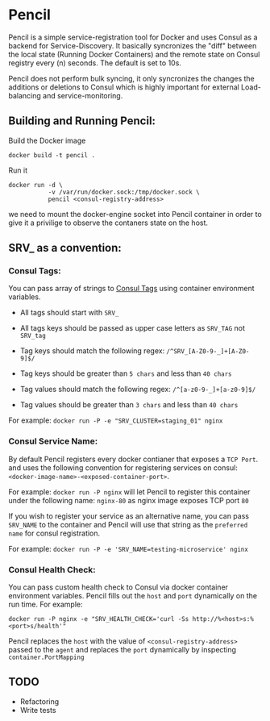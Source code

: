 # Pencil

Pencil is a simple service-registration tool for Docker and uses Consul as a backend for
Service-Discovery. It basically syncronizes the "diff" between the local state (Running Docker Containers)
and the remote state on Consul registry every (n) seconds. The default is set to 10s.

Pencil does not perform bulk syncing, it only syncronizes the changes the additions or deletions
to Consul which is highly important for external Load-balancing and service-monitoring.

## Building and Running Pencil:

Build the Docker image
```
docker build -t pencil .
```

Run it
```
docker run -d \
           -v /var/run/docker.sock:/tmp/docker.sock \
           pencil <consul-registry-address>
```

we need to mount the docker-engine socket into Pencil container in order to give it a privilige to
observe the contaners state on the host.

## SRV_ as a convention:

### Consul Tags:
You can pass array of strings to [Consul Tags](https://www.consul.io/docs/agent/http/agent.html#agent_service_register) using container environment variables.

- All tags should start with `SRV_`
- All tags keys should be passed as upper case letters as `SRV_TAG` not `SRV_tag`

- Tag keys should match the following regex: `/^SRV_[A-Z0-9-_]+[A-Z0-9]$/`
- Tag keys should be greater than `5 chars` and less than `40 chars`

- Tag values should match the following regex: `/^[a-z0-9-_]+[a-z0-9]$/`
- Tag values should be greater than `3 chars` and less than `40 chars`

For example:  `docker run -P -e "SRV_CLUSTER=staging_01" nginx`


### Consul Service Name:
By default Pencil registers every docker contianer that exposes a `TCP Port`. and uses the
following convention for registering services on consul: `<docker-image-name>-<exposed-container-port>`.

For example: `docker run -P nginx` will let Pencil to register this container under the following name:
`nginx-80` as nginx image exposes TCP port `80`

If you wish to register your service as an alternative name, you can pass `SRV_NAME` to the container
and Pencil will use that string as the `preferred name` for consul registration.

For example: `docker run -P -e 'SRV_NAME=testing-microservice' nginx`

### Consul Health Check:
You can pass custom health check to Consul via docker container environment variables.
Pencil fills out the `host` and `port` dynamically on the run time. For example:

`docker run -P nginx -e "SRV_HEALTH_CHECK='curl -Ss http://%<host>s:%<port>s/health'"`

Pencil replaces the `host` with the value of `<consul-registry-address>` passed to the `agent`
and replaces the `port` dynamically by inspecting `container.PortMapping`

## TODO
- Refactoring
- Write tests

